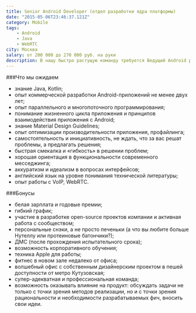 ```yaml
---
title: Senior Android Developer (отдел разработки ядра платформы)
date: "2015-05-06T23:46:37.121Z"
category: Mobile
tags:
    - Android
    - Java
    - WebRTC
city: Москва
salary: от 200 000 до 270 000 руб. на руки
description: В нашу быстро растущую команду требуется Ведущий Android разработчик для разработки клиентской части месседжинг платформы. Мы ищем человека, который сможет возглавить Android направление команды разработки. В его обязанностях будет поддержка Android клиентов, разработка новой функциональности и интерфейсов, руководство middle-разработчиками.
---
```


###Что мы ожидаем
- знание Java, Kotlin;
- опыт коммерческой разработки Android-приложений не менее двух лет;
- опыт параллельного и многопоточного программирования;
- понимание жизненного цикла приложения и принципов взаимодействия приложения с Android;
- знание Material Design Guidelines;
- опыт оптимизации производительности приложения, профайлинга;
- самостоятельность и инициативность, не ждать, что за вас решат проблемы, а предлагать решения;
- быстрая смекалка и «гибкость» в решении проблем;
- хорошая ориентация в функциональности современного месседжинга;
- аккуратизм и идеализм в вопросах интерфейсов;
- английский язык на уровне понимания технической литературы;
- опыт работы с VoIP, WebRTC.

###Бонусы
- белая зарплата и годовые премии;
- гибкий график;
- участие в разработке open-source проектов компании и активная работа с сообществом;
- персональные снэки, а не просто печеньки (а что вы любите больше Нутеллу или протеиновые батончики?);
- ДМС (после прохождения испытательного срока);
- возможность корпоративного обучения;
- техника Apple для работы;
- фитнес в новом зале недалеко от офиса;
- волшебный офис с собственным дизайнерским проектом в пешей доступности от метро Кутузовская;
- супер-адекватная и профессиональная команда;
- возможность оказывать влияние на продукт: обсуждать задачи не только с точки зрения методов реализации, но и с точки зрения рациональности и необходимости разрабатываемых фич, вносить свои идеи.
